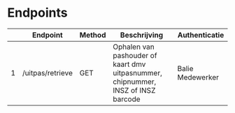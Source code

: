 ---
---

# Endpoints

|  | Endpoint | Method | Beschrijving | Authenticatie |
| --- | --- | --- | --- | --- |
| 1 | /uitpas/retrieve | GET | Ophalen van pashouder of kaart dmv uitpasnummer, chipnummer, INSZ of INSZ barcode | Balie Medewerker |